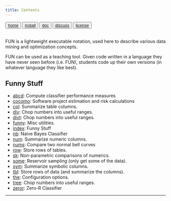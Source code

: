 ```yaml
---
title: Contents
---
```

<button class="button button1"><a href="/fun/index">home</a></button>   <button class="button button2"><a href="/fun/INSTALL">install</a></button>   <button class="button button1"><a href="/fun/ABOUT">doc</a></button>   <button class="button button2"><a href="http://github.com/timm/fun/issues">discuss</a></button>    <button class="button button1"><a href="/fun/LICENSE">license</a></button> <br>
        <br>



FUN is a lightweight executable notation, used
here to describe various data mining and optimization
concepts.

FUN  can be used as a teaching tool.
Given code written in a language they have never seen before (i.e. FUN), students
code up their own versions (in whatever language they like best).



## Funny Stuff

- [abcd](abcd.md): 
 Compute classifier  performance measures
- [cocomo](cocomo.md): 
 Software project estimation and risk calculations
- [col](col.md): 
 Summarize  table columns.
- [div](div.md): 
 Chop numbers into useful ranges.
- [divt](divt.md): 
 Chop numbers into useful ranges.
- [funny](funny.md): 
 Misc utilities.
- [index](index.md): 
 Funny Stuff
- [nb](nb.md): 
 Naive Bayes Classifier
- [num](num.md): 
 Summarize numeric columns.
- [nums](nums.md): 
 Compare two normal bell curves
- [row](row.md): 
 Store rows of tables.
- [sk](sk.md): 
 Non-parametric comparisons of numerics.
- [some](some.md): 
 Reservoir sampling (only get some of the data).
- [sym](sym.md): 
 Summarize symbolic columns.
- [tbl](tbl.md): 
 Store rows of data (and summarize the columns).
- [the](the.md): 
 Configuration options.
- [tree](tree.md): 
 Chop numbers into useful ranges.
- [zeror](zeror.md): 
 Zero-R Classifier

---

